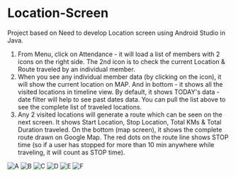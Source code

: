 # Location-Screen
Project based on Need to develop Location screen using Android Studio in Java.

1) From Menu, click on Attendance - it will load a list of members with 2 icons on the
right side. The 2nd icon is to check the current Location & Route traveled by an
individual member.
2) When you see any individual member data (by clicking on the icon), it will show the
current location on MAP. And in bottom - it shows all the visited locations in timeline
view. By default, it shows TODAY's data - date filter will help to see past dates data. You
can pull the list above to see the complete list of traveled locations.
3) Any 2 visited locations will generate a route which can be seen on the next screen. It
shows Start Location, Stop Location, Total KMs & Total Duration traveled. On the
bottom (map screen), it shows the complete route drawn on Google Map. The red dots
on the route line shows STOP time (so if a user has stopped for more than 10 min
anywhere while traveling, it will count as STOP time).

![A](https://github.com/user-attachments/assets/0a3d92f4-b6b3-4a3a-a258-5481233ede9d)
![B](https://github.com/user-attachments/assets/9962fc2b-4e25-402f-9417-92e014710363)
![C](https://github.com/user-attachments/assets/59681019-652d-4906-b16c-978751aa570f)
![D](https://github.com/user-attachments/assets/531c4a76-8599-460c-a941-8781517b336b)
![E](https://github.com/user-attachments/assets/6f8fa257-7cc1-4ecc-9824-a6905b02edeb)
![F](https://github.com/user-attachments/assets/066d05dc-c0be-4b49-8e44-a3f962e3c622)

